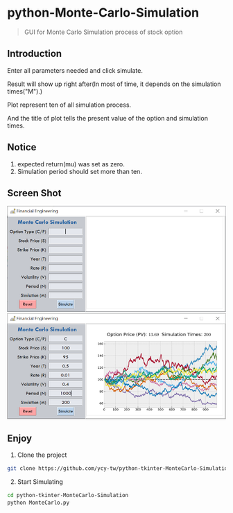 # python-Monte-Carlo-Simulation
> GUI for Monte Carlo Simulation process of stock option

**Introduction**
---
Enter all parameters needed and click simulate. 

Result will show up right after(In most of time, it depends on the simulation times("M").)

Plot represent ten of all simulation process.

And the title of plot tells the present value of the option and simulation times.


**Notice**
---
1. expected return(mu) was set as zero.
2. Simulation period should set more than ten.

**Screen Shot**
---
![](./sc_1.png)
![](./sc_2.png)

**Enjoy**
---
1. Clone the project 
```bash
git clone https://github.com/ycy-tw/python-tkinter-MonteCarlo-Simulation.git
```

2. Start Simulating
```bash
cd python-tkinter-MonteCarlo-Simulation
python MonteCarlo.py
```
